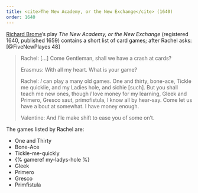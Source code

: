 ```yaml
---
title: <cite>The New Academy, or the New Exchange</cite> (1640)
order: 1640
---
```


<p class="lead">
<a href="https://en.wikipedia.org/wiki/Richard_Brome">Richard Brome</a>’s play <cite>The New Academy, or the New Exchange</cite> (registered 1640, published 1659) contains a short list of card games; after Rachel asks:[@FiveNewPlayes 48]
</p>

> Rachel: […] Come Gentleman, shall we have a crash at cards? 
>
> Erasmus: With all my heart. What is your game? 
>
> Rachel: _I_ can play a many old games. One and thirty, bone-ace, Tickle me quicklie, and my Ladies hole, and sichie [such]. But you shall teach me new ones, though _I_ love money for my learning, Gleek and Primero, Gresco saut, primofistula, I know all by hear-say. Come let us have a bout at somewhat. I have money enough.
>
> Valentine: And _I_’le make shift to ease you of some on’t.

The games listed by Rachel are:

- One and Thirty
- Bone-Ace
- Tickle-me-quickly
- {% gameref my-ladys-hole %}
- Gleek
- Primero
- Gresco
- Primfistula
